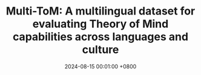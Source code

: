 ---
title:          "Multi-ToM: A multilingual dataset for evaluating Theory of Mind capabilities across languages and culture"
date:           2024-08-15 00:01:00 +0800
selected:       false
# pub:            "5th Workshop on Gender Bias in Natural Language Processing at ACL 2024"
# pub_pre:        "Accepted in "
# pub_post:       'Undergraduate Thesis'
# pub_last:       ' <span class="badge badge-pill badge-publication badge-success">Spotlight</span>'
pub_date:       "August 2024 - Ongoing"

supervisor:     
- Dr. Rifat Shahriyar (Professor, BUET)

details: >-
  This research project is to examine the cognitive capabilities of Large Language Models(LLM) in the domain Theory of Mind(ToM) test across languages. The objective of this project is to ascertain the capabilities of LLMs in the setup of multilingual ToM questionnaire. We also want to study if the inclusion of cultural elements specific to languages changes the performance of the LLMs in terms of cognitive abilities. <b>Had the opportunity to supervise two junior students in this project.</b>

cover:  assets/images/covers/multitom.jpg
authors:
  - Jayanta Sadhu 
  - Noshin Nawal
  - Sanju Basak
keywords:
    - LLM
    - Theory of Mind
    - Cognition
    - Multilingual
    - OpenAI
    - Data Analysis
# links:
#   Paper: https://arxiv.org/pdf/2407.03536
#   Code: https://github.com/csebuetnlp/BanglaSocialBias

---